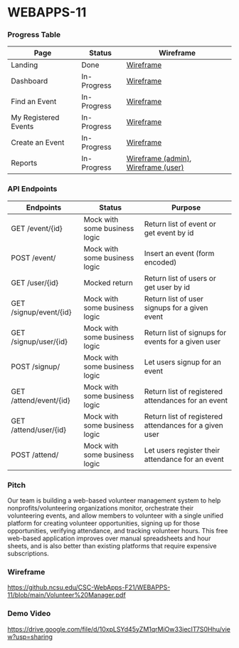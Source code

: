 # WEBAPPS-11

### Progress Table
| Page         | Status     | Wireframe |
|--------------|-----------|------------|
| Landing | Done | [Wireframe](https://github.ncsu.edu/CSC-WebApps-F21/WEBAPPS-11/blob/development/wireframes/landing.jpg) |
| Dashboard      | In-Progress | [Wireframe](https://github.ncsu.edu/CSC-WebApps-F21/WEBAPPS-11/blob/development/wireframes/dashboard.jpg) |
| Find an Event      | In-Progress  | [Wireframe](https://github.ncsu.edu/CSC-WebApps-F21/WEBAPPS-11/blob/development/wireframes/find-event.jpg) |
| My Registered Events      | In-Progress  | [Wireframe](https://github.ncsu.edu/CSC-WebApps-F21/WEBAPPS-11/blob/development/wireframes/my-events.jpg) |
| Create an Event      | In-Progress | [Wireframe](https://github.ncsu.edu/CSC-WebApps-F21/WEBAPPS-11/blob/development/wireframes/create-event.jpg) |
| Reports       | In-Progress | [Wireframe (admin)](https://github.ncsu.edu/CSC-WebApps-F21/WEBAPPS-11/blob/development/wireframes/reports-admin.jpg), [Wireframe (user)](https://github.ncsu.edu/CSC-WebApps-F21/WEBAPPS-11/blob/development/wireframes/reports-user.jpg) |

### API Endpoints
| Endpoints         | Status     | Purpose |
|--------------|-----------|------------|
| GET /event/{id} | Mock with some business logic | Return list of event or get event by id |
| POST /event/ | Mock with some business logic | Insert an event (form encoded) |
| GET /user/{id} | Mocked return | Return list of users or get user by id |
| GET /signup/event/{id} | Mock with some business logic | Return list of user signups for a given event|
| GET /signup/user/{id} | Mock with some business logic | Return list of signups for events for a given user|
| POST /signup/ | Mock with some business logic | Let users signup for an event|
| GET /attend/event/{id} | Mock with some business logic | Return list of registered attendances for an event |
| GET /attend/user/{id} | Mock with some business logic | Return list of registered attendances for a given user |
| POST /attend/ | Mock with some business logic | Let users register their attendance for an event|

### Pitch
Our team is building a web-based volunteer management system to help nonprofits/volunteering organizations monitor, orchestrate their volunteering events, and allow members to volunteer with a single unified platform for creating volunteer opportunities, signing up for those opportunities, verifying attendance, and tracking volunteer hours. This free web-based application improves over manual spreadsheets and hour sheets, and is also better than existing platforms that require expensive subscriptions.

### Wireframe
https://github.ncsu.edu/CSC-WebApps-F21/WEBAPPS-11/blob/main/Volunteer%20Manager.pdf

### Demo Video

https://drive.google.com/file/d/10xpLSYd45yZM1qrMiOw33iecIT7S0Hhu/view?usp=sharing
